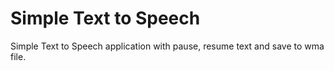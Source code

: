 # Simple Text to Speech
Simple Text to Speech application with pause, resume text and save to wma file.